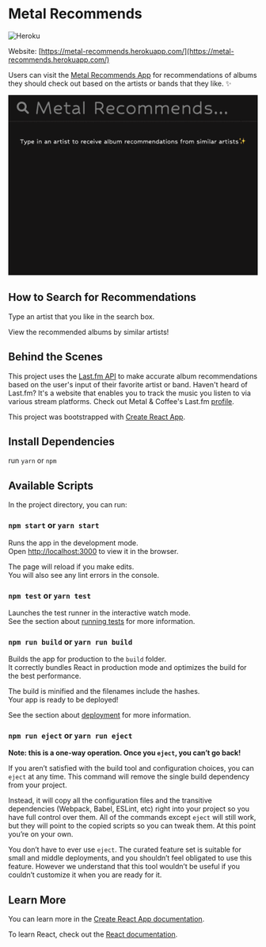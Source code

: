 # Metal Recommends

![Heroku](https://heroku-badge.herokuapp.com/?app=metal-recommends)

Website: [https://metal-recommends.herokuapp.com/](https://metal-recommends.herokuapp.com/)

Users can visit the [Metal Recommends App](https://metal-recommends.herokuapp.com/) for recommendations of albums they should check out based on the artists or bands that they like. ✨

![App Screenshot](public/app-screenshot.gif)

## How to Search for Recommendations

Type an artist that you like in the search box.

View the recommended albums by similar artists!

## Behind the Scenes

This project uses the [Last.fm API](https://www.last.fm/api) to make accurate album recommendations based on the user's input of their favorite artist or band. Haven't heard of Last.fm? It's a website that enables you to track the music you listen to via various stream platforms. Check out Metal & Coffee's Last.fm [profile](https://www.last.fm/user/metalandcoffee).

This project was bootstrapped with [Create React App](https://github.com/facebook/create-react-app).

## Install Dependencies
run `yarn` or `npm`

## Available Scripts

In the project directory, you can run:

### `npm start` or `yarn start`

Runs the app in the development mode.<br>
Open [http://localhost:3000](http://localhost:3000) to view it in the browser.

The page will reload if you make edits.<br>
You will also see any lint errors in the console.

### `npm test` or `yarn test`

Launches the test runner in the interactive watch mode.<br>
See the section about [running tests](https://facebook.github.io/create-react-app/docs/running-tests) for more information.

### `npm run build` or `yarn run build`

Builds the app for production to the `build` folder.<br>
It correctly bundles React in production mode and optimizes the build for the best performance.

The build is minified and the filenames include the hashes.<br>
Your app is ready to be deployed!

See the section about [deployment](https://facebook.github.io/create-react-app/docs/deployment) for more information.

### `npm run eject` or `yarn run eject`

**Note: this is a one-way operation. Once you `eject`, you can’t go back!**

If you aren’t satisfied with the build tool and configuration choices, you can `eject` at any time. This command will remove the single build dependency from your project.

Instead, it will copy all the configuration files and the transitive dependencies (Webpack, Babel, ESLint, etc) right into your project so you have full control over them. All of the commands except `eject` will still work, but they will point to the copied scripts so you can tweak them. At this point you’re on your own.

You don’t have to ever use `eject`. The curated feature set is suitable for small and middle deployments, and you shouldn’t feel obligated to use this feature. However we understand that this tool wouldn’t be useful if you couldn’t customize it when you are ready for it.

## Learn More

You can learn more in the [Create React App documentation](https://facebook.github.io/create-react-app/docs/getting-started).

To learn React, check out the [React documentation](https://reactjs.org/).
